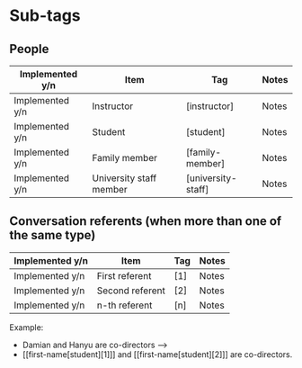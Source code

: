 # Sub-tags

## People

Implemented y/n|Item|Tag|Notes|
|--------------|----|---|-----|
Implemented y/n|Instructor|[instructor]|Notes|
Implemented y/n|Student|[student]|Notes|
Implemented y/n|Family member|[family-member]|Notes|
Implemented y/n|University staff member|[university-staff]|Notes|

## Conversation referents (when more than one of the same type)

Implemented y/n|Item|Tag|Notes|
|--------------|----|---|-----|
Implemented y/n|First referent|[1]|Notes|
Implemented y/n|Second referent|[2]|Notes|
Implemented y/n|n-th referent|[n]|Notes|

Example:

- Damian and Hanyu are co-directors -->
- [[first-name[student][1]]] and [[first-name[student][2]]] are co-directors.